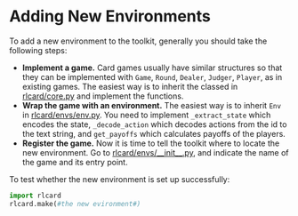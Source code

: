 # Adding New Environments
To add a new environment to the toolkit, generally you should take the following steps:
*   **Implement a game.** Card games usually have similar structures so that they can be implemented with `Game`, `Round`, `Dealer`, `Judger`, `Player`, as in existing games. The easiest way is to inherit the classed in [rlcard/core.py](../rlcard/core.py) and implement the functions.
*   **Wrap the game with an environment.** The easiest way is to inherit `Env` in [rlcard/envs/env.py](../rlcard/env/env.py). You need to implement `_extract_state` which encodes the state, `_decode_action` which decodes actions from the id to the text string, and `get_payoffs` which calculates payoffs of the players.
*   **Register the game.** Now it is time to tell the toolkit where to locate the new environment. Go to [rlcard/envs/\_\_init\_\_.py](../rlcard/envs/__init__.py), and indicate the name of the game and its entry point.

To test whether the new environment is set up successfully:
```python
import rlcard
rlcard.make(#the new evironment#)
```
